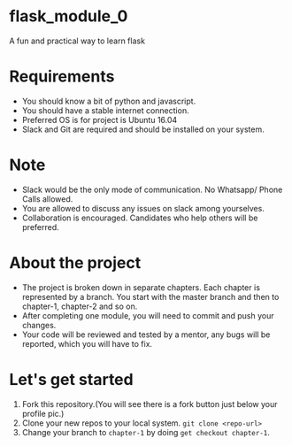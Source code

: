 # flask_module_0
A fun and practical way to  learn flask

# Requirements

* You should know a bit of python and javascript.
* You should have a stable internet connection.
* Preferred OS is for project is Ubuntu 16.04
* Slack and Git are required and should be installed on your system.

# Note
* Slack would be the only mode of communication. No Whatsapp/ Phone Calls allowed.
* You are allowed to discuss any issues on slack among yourselves.
* Collaboration is encouraged. Candidates who help others will be preferred.

# About the project

* The project is broken down in separate chapters. Each chapter is represented by a branch. You start with the master branch and then
to chapter-1, chapter-2 and so on.
* After completing one module, you will need to commit and push your changes.
* Your code will be reviewed and tested by a mentor, any bugs will be reported, which you will have to fix.

# Let's get started

1. Fork this repository.(You will see there is a fork button just below your profile pic.)
2. Clone your new repos to your local system.
`git clone <repo-url>`
3. Change your branch to `chapter-1` by doing `get checkout chapter-1`.
